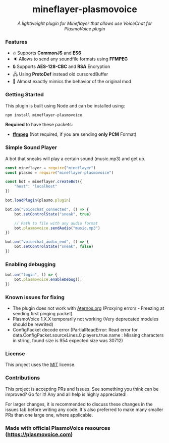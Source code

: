 <h1 align="center">mineflayer-plasmovoice</h1>
<p align="center"><i>A lightweight plugin for Mineflayer that allows use VoiceChat for PlasmoVoice plugin</i></p>

### Features
- 🔥 Supports **CommonJS** and **ES6**
- 🔈 Allows to send any soundfile formats using **FFMPEG**
- 🔒 Supports **AES-128-CBC** and **RSA** Encryption
- 🖧 Using **ProtoDef** instead old cursoredBuffer
- 👀 Almost exactly mimics the behavior of the original mod

### Getting Started

This plugin is built using Node and can be installed using:
```bash
npm install mineflayer-plasmovoice
```

**Required** to have these packets:

* [**ffmpeg**](https://ffmpeg.org/) (Not required, if you are sending **only PCM** Format)

### Simple Sound Player

A bot that sneaks will play a certain sound (music.mp3) and get up.

```js
const mineflayer = require("mineflayer")
const plasmo = require("mineflayer-plasmovoice")

const bot = mineflayer.createBot({
    "host": "localhost"
})

bot.loadPlugin(plasmo.plugin)

bot.on("voicechat_connected", () => {
    bot.setControlState("sneak", true)

    // Path to file with any audio format
    bot.plasmovoice.sendAudio("music.mp3")
})

bot.on("voicechat_audio_end", () => {
    bot.setControlState("sneak", false)
})
```

### Enabling debugging
```js
bot.on("login", () => {
    bot.plasmovoice.enableDebug();
})
```

### Known issues for fixing
* The plugin does not work with [Aternos.org](https://aternos.org) (Proxying errors - Freezing at sending first pinging packet)
* PlasmoVoice 1.X.X temporarily not working (Very deprecated modules should be rewrited)
* ConfigPacket decode error (PartialReadError: Read error for data.ConfigPacket.sourceLines.0.players.true.name : Missing characters in string, found size is 954 expected size was 30712)

### License

This project uses the [MIT](https://github.com/Maks-gaming/mineflayer-plasmovoice/blob/master/LICENSE) license.

### Contributions

This project is accepting PRs and Issues. See something you think can be improved? Go for it! Any and all help is highly appreciated!

For larger changes, it is recommended to discuss these changes in the issues tab before writing any code. It's also preferred to make many smaller PRs than one large one, where applicable.

### Made with official PlasmoVoice resources (https://plasmovoice.com)